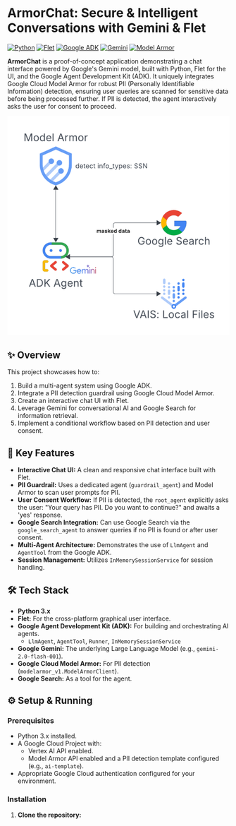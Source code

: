 # ArmorChat: Secure & Intelligent Conversations with Gemini & Flet

[![Python](https://img.shields.io/badge/Python-3.x-blue.svg)](https://www.python.org/)
[![Flet](https://img.shields.io/badge/UI-Flet-green.svg)](https://flet.dev/)
[![Google ADK](https://img.shields.io/badge/Agent%20Framework-Google%20ADK-orange.svg)](https://developers.google.com/agent-development-kit)
[![Gemini](https://img.shields.io/badge/LLM-Gemini-purple.svg)](https://deepmind.google/technologies/gemini/)
[![Model Armor](https://img.shields.io/badge/Security-Model%20Armor-red.svg)](https://cloud.google.com/model-armor)

**ArmorChat** is a proof-of-concept application demonstrating a chat interface powered by Google's Gemini model, built with Python, Flet for the UI, and the Google Agent Development Kit (ADK). It uniquely integrates Google Cloud Model Armor for robust PII (Personally Identifiable Information) detection, ensuring user queries are scanned for sensitive data before being processed further. If PII is detected, the agent interactively asks the user for consent to proceed.

![cloud_armor.png](cloud_armor.png)

## ✨ Overview

This project showcases how to:
1.  Build a multi-agent system using Google ADK.
2.  Integrate a PII detection guardrail using Google Cloud Model Armor.
3.  Create an interactive chat UI with Flet.
4.  Leverage Gemini for conversational AI and Google Search for information retrieval.
5.  Implement a conditional workflow based on PII detection and user consent.

## 🚀 Key Features

*   **Interactive Chat UI:** A clean and responsive chat interface built with Flet.
*   **PII Guardrail:** Uses a dedicated agent (`guardrail_agent`) and Model Armor to scan user prompts for PII.
*   **User Consent Workflow:** If PII is detected, the `root_agent` explicitly asks the user: "Your query has PII. Do you want to continue?" and awaits a 'yes' response.
*   **Google Search Integration:** Can use Google Search via the `google_search_agent` to answer queries if no PII is found or after user consent.
*   **Multi-Agent Architecture:** Demonstrates the use of `LlmAgent` and `AgentTool` from the Google ADK.
*   **Session Management:** Utilizes `InMemorySessionService` for session handling.

## 🛠️ Tech Stack

*   **Python 3.x**
*   **Flet:** For the cross-platform graphical user interface.
*   **Google Agent Development Kit (ADK):** For building and orchestrating AI agents.
    *   `LlmAgent`, `AgentTool`, `Runner`, `InMemorySessionService`
*   **Google Gemini:** The underlying Large Language Model (e.g., `gemini-2.0-flash-001`).
*   **Google Cloud Model Armor:** For PII detection (`modelarmor_v1.ModelArmorClient`).
*   **Google Search:** As a tool for the agent.

## ⚙️ Setup & Running

### Prerequisites

*   Python 3.x installed.
*   A Google Cloud Project with:
    *   Vertex AI API enabled.
    *   Model Armor API enabled and a PII detection template configured (e.g., `ai-template`).
*   Appropriate Google Cloud authentication configured for your environment.

### Installation

1.  **Clone the repository:**
    